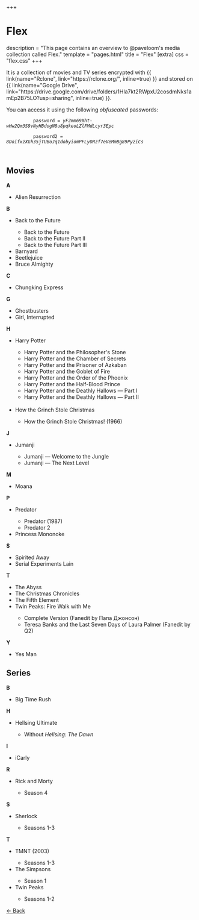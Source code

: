 +++
# Flex
description = "This page contains an overview to @paveloom's media collection called Flex."
template = "pages.html"
title = "Flex"
[extra]
css = "flex.css"
+++

<div id="page">
  <div id="main">
    <div id="intro">
      <p>
        It is a collection of movies and TV series encrypted with
        {{ link(name="Rclone", link="https://rclone.org/", inline=true) }} and stored on
        {{ link(name="Google Drive", link="https://drive.google.com/drive/folders/1HIa7kt2RWpxU2cosdmNks1amEp2B75LO?usp=sharing", inline=true) }}.
      </p>
      <p>
        You can access it using the following <i>obfuscated</i> passwords:<br>
        <code>
          password = <i>yF2mm69Xht-wHw2Qm3S9vNyHBdogN8u8pqkeoLZlFMdLcyr3Epc</i><br>
          password2 = <i>8DoifxzXGh35jTUBoJq1dobyiomPFLyORzf7eVeMmBg89PyziCs</i><br>
        </code>
      </p>
    </div>
    <h2 class="header">Movies</h2>
    <div class="content">
      <div class="card">
        <b>A</b><br>
        <ul>
          <li>Alien Resurrection</li>
        </ul>
      </div>
      <div class="card">
        <b>B</b><br>
        <ul>
          <li>
            <span class="info">
              Back to the Future
              <div class="popup">
                <ul>
                  <li>Back to the Future</li>
                  <li>Back to the Future Part II</li>
                  <li>Back to the Future Part III</li>
                </ul>
              </div>
            </span>
          </li>
          <li>Barnyard</li>
          <li>Beetlejuice</li>
          <li>Bruce Almighty</li>
        </ul>
      </div>
      <div class="card">
        <b>C</b><br>
        <ul>
          <li>Chungking Express</li>
        </ul>
      </div>
      <div class="card">
        <b>G</b><br>
        <ul>
          <li>Ghostbusters</li>
          <li>Girl, Interrupted</li>
        </ul>
      </div>
      <div class="card">
        <b>H</b><br>
        <ul>
          <li>
            <span class="info">
              Harry Potter
              <div class="popup">
                <ul>
                  <li>Harry Potter and the Philosopher's Stone</li>
                  <li>Harry Potter and the Chamber of Secrets</li>
                  <li>Harry Potter and the Prisoner of Azkaban</li>
                  <li>Harry Potter and the Goblet of Fire</li>
                  <li>Harry Potter and the Order of the Phoenix</li>
                  <li>Harry Potter and the Half-Blood Prince</li>
                  <li>Harry Potter and the Deathly Hallows — Part I</li>
                  <li>Harry Potter and the Deathly Hallows — Part II</li>
                </ul>
              </div>
            </span><br>
          </li>
          <li>
            <span class="info">
              How the Grinch Stole Christmas
              <div class="popup">
                <ul>
                  <li>How the Grinch Stole Christmas! (1966)</li>
                </ul>
              </div>
            </span>
          </li>
        </ul>
      </div>
      <div class="card">
        <b>J</b><br>
        <ul>
          <li>
            <span class="info">
              Jumanji
              <div class="popup">
                <ul>
                  <li>Jumanji — Welcome to the Jungle</li>
                  <li>Jumanji — The Next Level</li>
                </ul>
              </div>
            </span>
          </li>
        </ul>
      </div>
      <div class="card">
        <b>M</b><br>
        <ul>
          <li>Moana</li>
        </ul>
      </div>
      <div class="card">
        <b>P</b><br>
        <ul>
          <li>
            <span class="info">
              Predator
              <div class="popup">
                <ul>
                  <li>Predator (1987)</li>
                  <li>Predator 2</li>
                </ul>
              </div>
            </span>
          </li>
          <li>Princess Mononoke</li>
        </ul>
      </div>
      <div class="card">
        <b>S</b><br>
        <ul>
          <li>Spirited Away</li>
          <li>Serial Experiments Lain</li>
        </ul>
      </div>
      <div class="card">
        <b>T</b><br>
        <ul>
          <li>The Abyss</li>
          <li>The Christmas Chronicles</li>
          <li>The Fifth Element</li>
          <li>
            <span class="info">
              Twin Peaks: Fire Walk with Me
              <div class="popup">
                <ul>
                  <li>Complete Version (Fanedit by Папа Джонсон)</li>
                  <li>Teresa Banks and the Last Seven Days of Laura Palmer (Fanedit by Q2)</li>
                </ul>
              </div>
            </span>
          </li>
        </ul>
      </div>
      <div class="card">
        <b>Y</b><br>
        <ul>
          <li>Yes Man</li>
        </ul>
      </div>
    </div>
    <h2 class="header">Series</h2>
    <div class="content">
      <div class="card">
        <b>B</b><br>
        <ul>
          <li>Big Time Rush</li>
        </ul>
      </div>
      <div class="card">
        <b>H</b><br>
        <ul>
          <li>
            <span class="info">
              Hellsing Ultimate
              <div class="popup">
                <ul>
                  <li>Without <i>Hellsing: The Dawn</i></li>
                </ul>
              </div>
            </span>
          </li>
        </ul>
      </div>
      <div class="card">
        <b>I</b><br>
        <ul>
          <li>iCarly</li>
        </ul>
      </div>
      <div class="card">
        <b>R</b><br>
        <ul>
          <li>
            <span class="info">
              Rick and Morty
              <div class="popup">
                <ul>
                  <li>Season 4</li>
                </ul>
              </div>
            </span>
          </li>
        </ul>
      </div>
      <div class="card">
        <b>S</b><br>
        <ul>
          <li>
            <span class="info">
              Sherlock
              <div class="popup">
                <ul>
                  <li>Seasons 1-3</li>
                </ul>
              </div>
            </span>
          </li>
        </ul>
      </div>
      <div class="card">
        <b>T</b><br>
        <ul>
          <li>
            <span class="info">
              TMNT (2003)
              <div class="popup">
                <ul>
                  <li>Seasons 1-3</li>
                </ul>
              </div>
            </span>
          </li>
          <li>
            <span class="info">
              The Simpsons
              <div class="popup">
                <ul>
                  <li>Season 1</li>
                </ul>
              </div>
            </span>
          </li>
          <li>
            <span class="info">
              Twin Peaks
              <div class="popup">
                <ul>
                  <li>Seasons 1-2</li>
                </ul>
              </div>
            </span>
          </li>
        </ul>
      </div>
    </div>
    <div id="footer">
      <a href="https://paveloom.github.io/" id="back-link">←&nbsp;Back</a>
    </div>
  </div>
</div>
